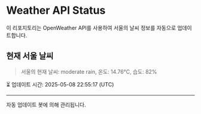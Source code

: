 
# Weather API Status

이 리포지토리는 OpenWeather API를 사용하여 서울의 날씨 정보를 자동으로 업데이트합니다.

## 현재 서울 날씨
> 서울의 현재 날씨: moderate rain, 온도: 14.76°C, 습도: 82%

⏳ 업데이트 시간: 2025-05-08 22:55:17 (UTC)

---
자동 업데이트 봇에 의해 관리됩니다.

